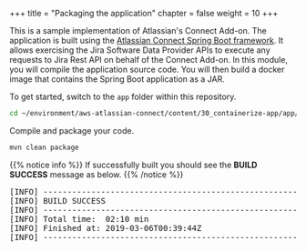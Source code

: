 +++
title = "Packaging the application"
chapter = false
weight = 10
+++

This is a sample implementation of Atlassian's Connect Add-on. The application is built using the [Atlassian Connect Spring Boot framework](https://bitbucket.org/atlassian/atlassian-connect-spring-boot/src/master). It allows exercising the Jira Software Data Provider APIs to execute any requests to Jira Rest API on behalf of the Connect Add-on. In this module, you will compile the application source code. You will then build a docker image that contains the Spring Boot application as a JAR.

To get started, switch to the `app` folder within this repository.

```bash
cd ~/environment/aws-atlassian-connect/content/30_containerize-app/app/
```

Compile and package your code.

```bash
mvn clean package
```

{{% notice info %}}
If successfully built you should see the **BUILD SUCCESS** message as below.
{{% /notice %}}

<pre>
[INFO] ------------------------------------------------------------------------
[INFO] BUILD SUCCESS
[INFO] ------------------------------------------------------------------------
[INFO] Total time:  02:10 min
[INFO] Finished at: 2019-03-06T00:39:44Z
[INFO] ------------------------------------------------------------------------
</pre>
